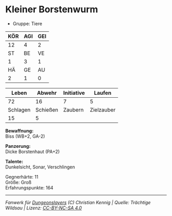 # Kleiner Borstenwurm  
- Gruppe: Tiere  

| KÖR | AGI | GEI |  
| --- | --- | --- |  
| 12  | 4   | 2   |
| ST  | BE  | VE  |  
| 1   | 3   | 1   |
| HÄ  | GE  | AU  |  
| 2   | 1   | 0   |


| Leben    | Abwehr   | Initiative | Laufen     |
| -------- | -------- | ---------- | ---------- |
| 72       | 16       | 7          | 5          |
| Schlagen | Schießen | Zaubern    | Zielzauber |
| 15       | 5        |            |            |

**Bewaffnung:**  
Biss (WB+2, GA-2)

**Panzerung:**  
Dicke Borstenhaut (PA+2)

**Talente:**  
Dunkelsicht, Sonar, Verschlingen

Gegnerhärte: 11  
Größe: Groß  
Erfahrungspunkte: 164  



___
*Fanwerk für [Dungeonslayers](https://www.dungeonslayers.net/) (C) Christian Kennig | Quelle: Trächtige Wildsau | Lizenz: [CC-BY-NC-SA 4.0](https://creativecommons.org/licenses/by-nc-sa/4.0/deed.de)*